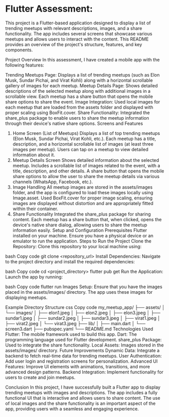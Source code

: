 # Flutter Assessment: 
This project is a Flutter-based application designed to display a list of trending meetups with relevant descriptions, images, and a share functionality. The app includes several screens that showcase various meetups and allows users to interact with the content. This README provides an overview of the project's structure, features, and key components.

Project Overview
In this assessment, I have created a mobile app with the following features:

Trending Meetups Page: Displays a list of trending meetups (such as Elon Musk, Sundar Pichai, and Virat Kohli) along with a horizontal scrollable gallery of images for each meetup.
Meetup Details Page: Shows detailed descriptions of the selected meetup along with additional images in a scrollable view. Each meetup has a share button that opens the mobile share options to share the event.
Image Integration: Used local images for each meetup that are loaded from the assets folder and displayed with proper scaling using BoxFit.cover.
Share Functionality: Integrated the share_plus package to enable users to share the meetup information through their device's native share options.
Screens and Features
1. Home Screen (List of Meetups)
Displays a list of top trending meetups (Elon Musk, Sundar Pichai, Virat Kohli, etc.).
Each meetup has a title, description, and a horizontal scrollable list of images (at least three images per meetup).
Users can tap on a meetup to view detailed information about it.
2. Meetup Details Screen
Shows detailed information about the selected meetup.
Includes a scrollable list of images related to the event, with a title, description, and other details.
A share button that opens the mobile share options to allow the user to share the meetup details via various channels (WhatsApp, Facebook, etc.).
3. Image Handling
All meetup images are stored in the assets/images folder, and the app is configured to load these images locally using Image.asset.
Used BoxFit.cover for proper image scaling, ensuring images are displayed without distortion and are appropriately fitted within their container.
4. Share Functionality
Integrated the share_plus package for sharing content.
Each meetup has a share button that, when clicked, opens the device's native share dialog, allowing users to share the meetup information easily.
Setup and Configuration
Prerequisites
Flutter installed on your machine.
Ensure you have a physical device or an emulator to run the application.
Steps to Run the Project
Clone the Repository: Clone this repository to your local machine using:

bash
Copy code
git clone <repository_url>
Install Dependencies: Navigate to the project directory and install the required dependencies:

bash
Copy code
cd <project_directory>
flutter pub get
Run the Application: Launch the app by running:

bash
Copy code
flutter run
Images Setup: Ensure that you have the images placed in the assets/images/ directory. The app uses these images for displaying meetups.

Example Directory Structure
css
Copy code
my_meetup_app/
├── assets/
│   └── images/
│       ├── elon1.jpeg
│       ├── elon2.jpeg
│       ├── elon3.jpeg
│       ├── sundar1.jpeg
│       ├── sundar2.jpeg
│       ├── sundar3.jpeg
│       ├── virat1.jpeg
│       ├── virat2.jpeg
│       └── virat3.jpeg
├── lib/
│   ├── main.dart
│   └── screen3.dart
├── pubspec.yaml
└── README.md
Technologies Used
Flutter: The mobile framework used to build this app.
Dart: The programming language used for Flutter development.
share_plus Package: Used to integrate the share functionality.
Local Assets: Images stored in the assets/images/ directory.
Future Improvements
Dynamic Data: Integrate a backend to fetch real-time data for trending meetups.
User Authentication: Add user login and registration screens for personalization.
Advanced UI Features: Improve UI elements with animations, transitions, and more advanced design patterns.
Backend Integration: Implement functionality for users to create and join meetups.

Conclusion
In this project, I have successfully built a Flutter app to display trending meetups with images and descriptions. The app includes a fully functional UI that is interactive and allows users to share content. The use of local images and the share functionality is an important aspect of the app, providing users with a seamless and engaging experience.
